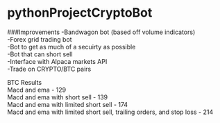 # pythonProjectCryptoBot
###Improvements
-Bandwagon bot (based off volume indicators)<br/>
-Forex grid trading bot<br/>
-Bot to get as much of a secuirty as possible<br/>
-Bot that can short sell<br/>
-Interface with Alpaca markets API<br/>
-Trade on CRYPTO/BTC pairs

BTC Results<br/>
Macd and ema - 129<br/>
Macd and ema with short sell - 139<br/>
Macd and ema with limited short sell - 174<br/>
Macd and ema with limited short sell, trailing orders, and stop loss - 214<br/>
